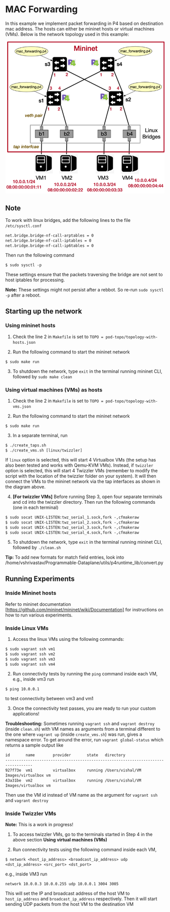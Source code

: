 # MAC Forwarding

In this example we implement packet forwarding in P4 based on destination mac address. The hosts can either be mininet hosts or virtual machines (VMs). Below is the network topology used in this example:

![pod-topo](https://github.com/vishal1303/Programmable-Dataplane/blob/master/examples/mac_forwarding/pod-topo/pod-topo.png)

## Note

To work with linux bridges, add the following lines to the file `/etc/sysctl.conf`
```shell
net.bridge.bridge-nf-call-arptables = 0
net.bridge.bridge-nf-call-iptables = 0
net.bridge.bridge-nf-call-ip6tables = 0
```
Then run the following command
```shell
$ sudo sysctl -p
```

These settings ensure that the packets traversing the bridge are not sent to host iptables for processing.

**Note:** These settings might not persist after a rebbot. So re-run `sudo sysctl -p` after a reboot.

## Starting up the network

### Using mininet hosts

1. Check the line 2 in `Makefile` is set to `TOPO = pod-topo/topology-with-hosts.json`

2. Run the following command to start the mininet network
```shell
$ sudo make run
```

3. To shutdown the network, type `exit` in the terminal running mininet CLI, followed by `sudo make clean`

### Using virtual machines (VMs) as hosts

1. Check the line 2 in `Makefile` is set to `TOPO = pod-topo/topology-with-vms.json`

2. Run the following command to start the mininet network
```shell
$ sudo make run
```

3. In a separate terminal, run 
```shell
$ ./create_taps.sh
$ ./create_vms.sh [linux/twizzler]
```
If `linux` option is selected, this will start 4 Virtualbox VMs (the setup has also been tested and works with Qemu-KVM VMs). Instead, if `twizzler` option is selected, this will start 4 Twizzler VMs (remember to modify the script with the location of the twizzler folder on your system). It will then connect the VMs to the mininet network via the tap interfaces as shown in the diagram above.

4. **[For twizzler VMs]** Before running Step 3, open four separate terminals and cd into the twizzler directory. Then run the following commands (one in each terminal)
```shell
$ sudo socat UNIX-LISTEN:twz_serial_1.sock,fork -,cfmakeraw
$ sudo socat UNIX-LISTEN:twz_serial_2.sock,fork -,cfmakeraw
$ sudo socat UNIX-LISTEN:twz_serial_3.sock,fork -,cfmakeraw
$ sudo socat UNIX-LISTEN:twz_serial_4.sock,fork -,cfmakeraw
```

5. To shutdown the network, type `exit` in the terminal running mininet CLI, followed by `./clean.sh`

**Tip:** To add new formats for match field entries, look into /home/vshrivastav/Programmable-Dataplane/utils/p4runtime_lib/convert.py

## Running Experiments

### Inside Mininet hosts

Refer to mininet documentation [https://github.com/mininet/mininet/wiki/Documentation] for instructions on how to run various experiments.

### Inside Linux VMs

1. Access the linux VMs using the following commands:
```shell
$ sudo vagrant ssh vm1
$ sudo vagrant ssh vm2
$ sudo vagrant ssh vm3
$ sudo vagrant ssh vm4
```

2. Run connectivity tests by running the `ping` command inside each VM, e.g., inside vm3 run
```shell
$ ping 10.0.0.1
```
to test connectivity between vm3 and vm1

3. Once the connectivity test passes, you are ready to run your custom applications!

**Troubleshooting:** Sometimes running `vagrant ssh` and `vagrant destroy` (inside `clean.sh`) with VM names as arguments from a terminal different to the one where `vagrant up` (inside `create_vms.sh`) was run, gives a namespace error. To get around the error, run `vagrant global-status` which returns a sample output like
```shell
id       name        provider       state   directory                             
----------------------------------------------------------------------------------
927f73e  vm1         virtualbox     running /Users/vishal/VM Images/virtualbox vm 
43a31be  vm2         virtualbox     running /Users/vishal/VM Images/virtualbox vm 
```
Then use the VM id instead of VM name as the argument for `vagrant ssh` and `vagrant destroy`

### Inside Twizzler VMs

**Note:** This is a work in progress!

1. To access twizzler VMs, go to the terminals started in Step 4 in the above section **Using virtual machines (VMs)**

2. Run connectivity tests using the following command inside each VM,
```shell
$ network <host_ip_address> <broadcast_ip_address> udp <dst_ip_address> <src_port> <dst_port>
```
e.g., inside VM3 run
```shell
network 10.0.0.3 10.0.0.255 udp 10.0.0.1 3004 3005
```
This will set the IP and broadcast address of the host VM to `host_ip_address` and `broadcast_ip_address` respectively. Then it will start sending UDP packets from the host VM to the destination VM
